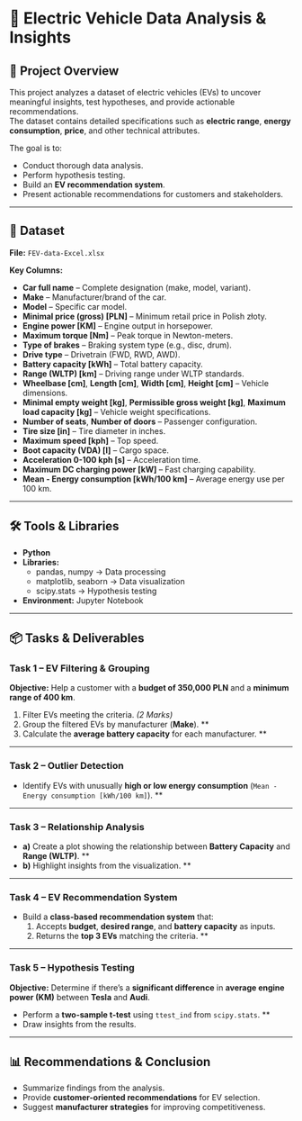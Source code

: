 # 🚗 Electric Vehicle Data Analysis & Insights

## 📌 Project Overview
This project analyzes a dataset of electric vehicles (EVs) to uncover meaningful insights, test hypotheses, and provide actionable recommendations.  
The dataset contains detailed specifications such as **electric range**, **energy consumption**, **price**, and other technical attributes.  

The goal is to:
- Conduct thorough data analysis.
- Perform hypothesis testing.
- Build an **EV recommendation system**.
- Present actionable recommendations for customers and stakeholders.

---

## 📂 Dataset
**File:** `FEV-data-Excel.xlsx`

**Key Columns:**
- **Car full name** – Complete designation (make, model, variant).
- **Make** – Manufacturer/brand of the car.
- **Model** – Specific car model.
- **Minimal price (gross) [PLN]** – Minimum retail price in Polish złoty.
- **Engine power [KM]** – Engine output in horsepower.
- **Maximum torque [Nm]** – Peak torque in Newton-meters.
- **Type of brakes** – Braking system type (e.g., disc, drum).
- **Drive type** – Drivetrain (FWD, RWD, AWD).
- **Battery capacity [kWh]** – Total battery capacity.
- **Range (WLTP) [km]** – Driving range under WLTP standards.
- **Wheelbase [cm]**, **Length [cm]**, **Width [cm]**, **Height [cm]** – Vehicle dimensions.
- **Minimal empty weight [kg]**, **Permissible gross weight [kg]**, **Maximum load capacity [kg]** – Vehicle weight specifications.
- **Number of seats**, **Number of doors** – Passenger configuration.
- **Tire size [in]** – Tire diameter in inches.
- **Maximum speed [kph]** – Top speed.
- **Boot capacity (VDA) [l]** – Cargo space.
- **Acceleration 0-100 kph [s]** – Acceleration time.
- **Maximum DC charging power [kW]** – Fast charging capability.
- **Mean - Energy consumption [kWh/100 km]** – Average energy use per 100 km.

---

## 🛠 Tools & Libraries
- **Python**  
- **Libraries:**
  - pandas, numpy → Data processing
  - matplotlib, seaborn → Data visualization
  - scipy.stats → Hypothesis testing
- **Environment:** Jupyter Notebook

---

## 📦 Tasks & Deliverables

### **Task 1 – EV Filtering & Grouping**
**Objective:** Help a customer with a **budget of 350,000 PLN** and a **minimum range of 400 km**.
1. Filter EVs meeting the criteria. *(2 Marks)*
2. Group the filtered EVs by manufacturer (**Make**). **
3. Calculate the **average battery capacity** for each manufacturer. **

---

### **Task 2 – Outlier Detection**
- Identify EVs with unusually **high or low energy consumption** (`Mean - Energy consumption [kWh/100 km]`). **

---

### **Task 3 – Relationship Analysis**
- **a)** Create a plot showing the relationship between **Battery Capacity** and **Range (WLTP)**. **  
- **b)** Highlight insights from the visualization. **

---

### **Task 4 – EV Recommendation System**
- Build a **class-based recommendation system** that:
  1. Accepts **budget**, **desired range**, and **battery capacity** as inputs.
  2. Returns the **top 3 EVs** matching the criteria. **

---

### **Task 5 – Hypothesis Testing**
**Objective:** Determine if there’s a **significant difference** in **average engine power (KM)** between **Tesla** and **Audi**.
- Perform a **two-sample t-test** using `ttest_ind` from `scipy.stats`. **
- Draw insights from the results.

---

## 📊 Recommendations & Conclusion
- Summarize findings from the analysis.
- Provide **customer-oriented recommendations** for EV selection.
- Suggest **manufacturer strategies** for improving competitiveness.


